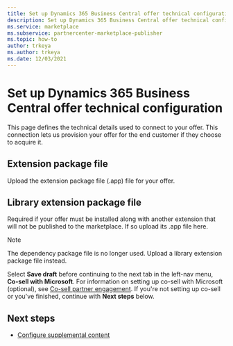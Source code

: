 ```yaml
---
title: Set up Dynamics 365 Business Central offer technical configuration on Microsoft AppSource
description: Set up Dynamics 365 Business Central offer technical configuration on Microsoft AppSource (Azure Marketplace).
ms.service: marketplace 
ms.subservice: partnercenter-marketplace-publisher
ms.topic: how-to
author: trkeya
ms.author: trkeya
ms.date: 12/03/2021
---
```


# Set up Dynamics 365 Business Central offer technical configuration

This page defines the technical details used to connect to your offer. This connection lets us provision your offer for the end customer if they choose to acquire it.

## Extension package file

Upload the extension package file (.app) file for your offer.

## Library extension package file

Required if your offer must be installed along with another extension that will not be published to the marketplace. If so upload its .app file here.

>[!NOTE]
>The dependency package file is no longer used. Upload a library extension package file instead.

Select **Save draft** before continuing to the next tab in the left-nav menu, **Co-sell with Microsoft**. For information on setting up co-sell with Microsoft (optional), see [Co-sell partner engagement](../co-sell-overview.md?context=%2fazure%2fmarketplace%2fcontext%2fcontext). If you're not setting up co-sell or you've finished, continue with **Next steps** below.

## Next steps

- [Configure supplemental content](dynamics-365-business-central-supplemental-content.md)